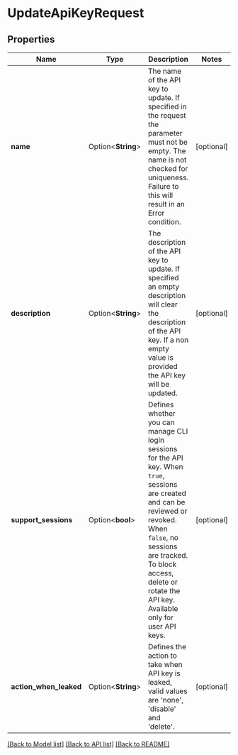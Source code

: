 # UpdateApiKeyRequest

## Properties

Name | Type | Description | Notes
------------ | ------------- | ------------- | -------------
**name** | Option<**String**> | The name of the API key to update. If specified in the request the parameter must not be empty. The name is not checked for uniqueness. Failure to this will result in an Error condition. | [optional]
**description** | Option<**String**> | The description of the API key to update. If specified an empty description will clear the description of the API key. If a non empty value is provided the API key will be updated. | [optional]
**support_sessions** | Option<**bool**> | Defines whether you can manage CLI login sessions for the API key. When `true`, sessions are created and can be reviewed or revoked. When `false`, no sessions are tracked. To block access, delete or rotate the API key. Available only for user API keys. | [optional]
**action_when_leaked** | Option<**String**> | Defines the action to take when API key is leaked, valid values are 'none', 'disable' and 'delete'. | [optional]

[[Back to Model list]](../README.md#documentation-for-models) [[Back to API list]](../README.md#documentation-for-api-endpoints) [[Back to README]](../README.md)


